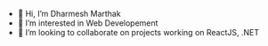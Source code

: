 - 👋 Hi, I’m Dharmesh Marthak
- 👀 I’m interested in Web Developement
- 💞️ I’m looking to collaborate on projects working on ReactJS, .NET

<!---
dharmesh26/dharmesh26 is a ✨ special ✨ repository because its `README.md` (this file) appears on your GitHub profile.
You can click the Preview link to take a look at your changes.
--->
